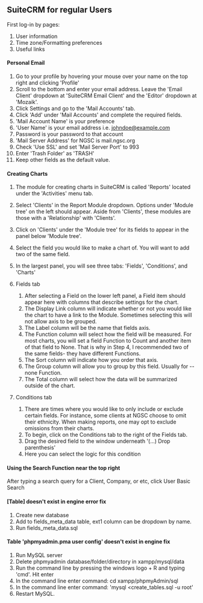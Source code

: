 ## SuiteCRM for regular Users

First log-in by pages: 

1. User information
2. Time zone/Formatting preferences
3. Useful links

#### Personal Email

1. Go to your profile by hovering your mouse over your name on the top right and clicking 'Profile'
2. Scroll to the bottom and enter your email address. Leave the 'Email Client' dropdown at 'SuiteCRM Email Client' and the 'Editor' dropdown at 'Mozaik'. 
3. Click Settings and go to the 'Mail Accounts' tab.
4. Click 'Add' under 'Mail Accounts' and complete the required fields.
  1. 'Mail Account Name' is your preference
  2. 'User Name' is your email address i.e. johndoe@example.com
  3. Password is your password to that account
  4. 'Mail Server Address' for NGSC is mail.ngsc.org
  5. Check 'Use SSL' and set 'Mail Server Port' to 993
  6. Enter 'Trash Folder' as 'TRASH'
  7. Keep other fields as the default value. 

#### Creating Charts

1. The module for creating charts in SuiteCRM is called 'Reports' located under the 'Activities' menu tab.

2. Select 'Clients' in the Report Module dropdown. Options under 'Module tree' on the left should appear. Aside from 'Clients', these modules are those with a 'Relationship' with 'Clients'. 

3. Click on 'Clients' under the 'Module tree' for its fields to appear in the panel below 'Module tree'. 

4. Select the field you would like to make a chart of. You will want to add two of the same field. 

5. In the largest panel, you will see three tabs: 'Fields', 'Conditions', and 'Charts'

6. Fields tab
	1. After selecting a Field on the lower left panel, a Field item should appear here with columns that describe settings for the chart.
	2. The Display Link column will indicate whether or not you would like the chart to have a link to the Module. Sometimes selecting this will not allow axis to be grouped.
	3. The Label column will be the name that fields axis.
	4. The Function column will select how the field will be measured. For most charts, you will set a field Function to Count and another item of that field to None. That is why in Step 4, I recommended two of the same fields- they have different Functions.
	5. The Sort column will indicate how you order that axis.
	6. The Group column will allow you to group by this field. Usually for --none Function.
	7. The Total column will select how the data will be summarized outside of the chart.

7. Conditions tab
	1. There are times where you would like to only include or exclude certain fields. For instance, some clients at NGSC choose to omit their ethnicity. When making reports, one may opt to exclude omissions from their charts.
	2. To begin, click on the Conditions tab to the right of the Fields tab.
	3. Drag the desired field to the window underneath '(...) Drop parenthesis'
	4. Here you can select the logic for this condition 

#### Using the Search Function near the top right 

After typing a search query for a Client, Company, or etc, click User Basic Search

#### [Table] doesn't exist in engine error fix

1. Create new database
2. Add to fields_meta_data table, ext1 column can be dropdown by name.
3. Run fields_meta_data.sql

####  Table 'phpmyadmin.pma user config' doesn't exist in engine fix

1. Run MySQL server
2. Delete phpmyadmin database/folder/directory in xampp/mysql/data
3. Run the command line by pressing the windows logo + R and typing 'cmd'. Hit enter
4. In the command line enter command: cd xampp/phpmyAdmin/sql
5. In the command line enter command: 'mysql <create_tables.sql -u root'
6. Restart MySQL.




